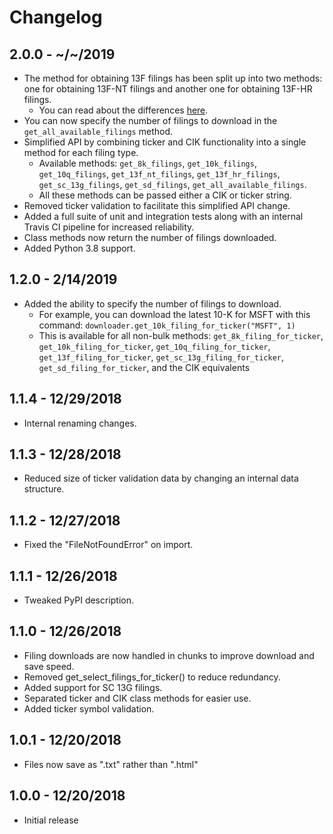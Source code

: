 # Changelog

## 2.0.0 - ~/~/2019

- The method for obtaining 13F filings has been split up into two methods: one for obtaining 13F-NT filings and another one for obtaining 13F-HR filings.
  - You can read about the differences [here](https://www.sec.gov/divisions/investment/13ffaq.htm).
- You can now specify the number of filings to download in the `get_all_available_filings` method.
- Simplified API by combining ticker and CIK functionality into a single method for each filing type.
  - Available methods: `get_8k_filings`, `get_10k_filings`, `get_10q_filings`, `get_13f_nt_filings`, `get_13f_hr_filings`, `get_sc_13g_filings`, `get_sd_filings`, `get_all_available_filings`.
  - All these methods can be passed either a CIK or ticker string.
- Removed ticker validation to facilitate this simplified API change.
- Added a full suite of unit and integration tests along with an internal Travis CI pipeline for increased reliability.
- Class methods now return the number of filings downloaded.
- Added Python 3.8 support.

## 1.2.0 - 2/14/2019

- Added the ability to specify the number of filings to download.
  - For example, you can download the latest 10-K for MSFT with this command: `downloader.get_10k_filing_for_ticker("MSFT", 1)`
  - This is available for all non-bulk methods: `get_8k_filing_for_ticker`, `get_10k_filing_for_ticker`, `get_10q_filing_for_ticker`, `get_13f_filing_for_ticker`, `get_sc_13g_filing_for_ticker`, `get_sd_filing_for_ticker`, and the CIK equivalents

## 1.1.4 - 12/29/2018

- Internal renaming changes.

## 1.1.3 - 12/28/2018

- Reduced size of ticker validation data by changing an internal data structure.

## 1.1.2 - 12/27/2018

- Fixed the "FileNotFoundError" on import.

## 1.1.1 - 12/26/2018

- Tweaked PyPI description.

## 1.1.0 - 12/26/2018

- Filing downloads are now handled in chunks to improve download and save speed.
- Removed get_select_filings_for_ticker() to reduce redundancy.
- Added support for SC 13G filings.
- Separated ticker and CIK class methods for easier use.
- Added ticker symbol validation.

## 1.0.1 - 12/20/2018

- Files now save as ".txt" rather than ".html"

## 1.0.0 - 12/20/2018

- Initial release
